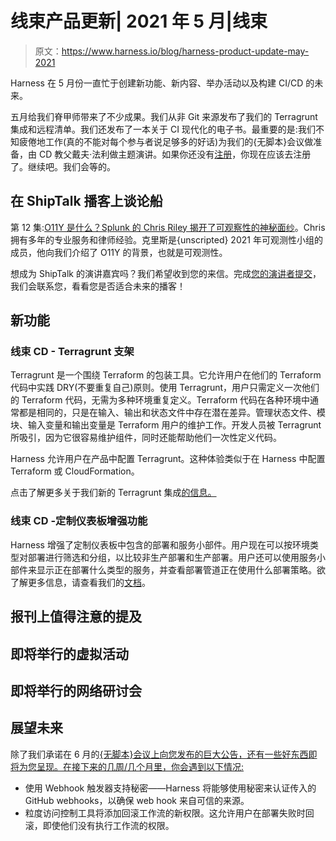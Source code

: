 # 线束产品更新| 2021 年 5 月|线束

> 原文：<https://www.harness.io/blog/harness-product-update-may-2021>

Harness 在 5 月份一直忙于创建新功能、新内容、举办活动以及构建 CI/CD 的未来。

五月给我们脊甲师带来了不少成果。我们从非 Git 来源发布了我们的 Terragrunt 集成和远程清单。我们还发布了一本关于 CI 现代化的电子书。最重要的是:我们不知疲倦地工作(真的不能对每个参与者说足够多的好话)为我们的{无脚本}会议做准备，由 CD 教父戴夫·法利做主题演讲。如果你还没有[注册](https://web.cvent.com/event/0b933007-0102-43f0-b17c-25c92983ae39/regProcessStep1)，你现在应该去注册了。继续吧。我们会等的。

## 在 ShipTalk 播客上谈论船

第 12 集:[O11Y 是什么？Splunk 的 Chris Riley 揭开了可观察性的神秘面纱](https://harness.io/blog/podcast/o11y-observability-demystified/)。Chris 拥有多年的专业服务和律师经验。克里斯是{unscripted} 2021 年可观测性小组的成员，他向我们介绍了 O11Y 的背景，也就是可观测性。

想成为 ShipTalk 的演讲嘉宾吗？我们希望收到您的来信。完成[您的演讲者提交](https://harness.io/shiptalk-podcast-call-for-speakers)，我们会联系您，看看您是否适合未来的播客！

## 新功能

### 线束 CD - Terragrunt 支架

Terragrunt 是一个围绕 Terraform 的包装工具。它允许用户在他们的 Terraform 代码中实践 DRY(不要重复自己)原则。使用 Terragrunt，用户只需定义一次他们的 Terraform 代码，无需为多种环境重复定义。Terraform 代码在各种环境中通常都是相同的，只是在输入、输出和状态文件中存在潜在差异。管理状态文件、模块、输入变量和输出变量是 Terraform 用户的维护工作。开发人员被 Terragrunt 所吸引，因为它很容易维护组件，同时还能帮助他们一次性定义代码。

Harness 允许用户在产品中配置 Terragrunt。这种体验类似于在 Harness 中配置 Terraform 或 CloudFormation。

点击了解更多关于我们新的 Terragrunt 集成[的信息。](https://harness.io/blog/product-updates/native-terragrunt-support/)

### 线束 CD -定制仪表板增强功能

Harness 增强了定制仪表板中包含的部署和服务小部件。用户现在可以按环境类型对部署进行筛选和分组，以比较非生产部署和生产部署。用户还可以使用服务小部件来显示正在部署什么类型的服务，并查看部署管道正在使用什么部署策略。欲了解更多信息，请查看我们的[文档](https://docs.harness.io/article/rxlbhvwe6q-custom-dashboards)。

## 报刊上值得注意的提及

## 即将举行的虚拟活动

## 即将举行的网络研讨会

## 展望未来

除了我们承诺在 6 月的[{无脚本}会议上向您发布的巨大公告，还有一些好东西即将为您呈现。在接下来的几周/几个月里，你会遇到以下情况:](https://web.cvent.com/event/0b933007-0102-43f0-b17c-25c92983ae39/summary)

*   使用 Webhook 触发器支持秘密——Harness 将能够使用秘密来认证传入的 GitHub webhooks，以确保 web hook 来自可信的来源。
*   粒度访问控制工具将添加回滚工作流的新权限。这允许用户在部署失败时回滚，即使他们没有执行工作流的权限。
